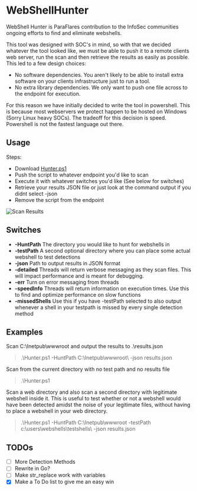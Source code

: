# WebShellHunter
WebShell Hunter is ParaFlares contribution to the InfoSec communities ongoing efforts to find and eliminate webshells.

This tool was designed with SOC's in mind, so with that we decided whatever the tool looked like, we must be able to push it to a remote clients web server, run the scan and then retrieve the results as easily as possible. This led to a few design choices:

- No software dependencies. You aren't likely to be able to install extra software on your clients infrastructure just to run a tool.
- No extra library dependencies. We only want to push one file across to the endpoint for execution.

For this reason we have initially decided to write the tool in powershell. This is because most webservers we protect happen to be hosted on Windows (Sorry Linux heavy SOCs). The tradeoff for this decision is speed. Powershell is not the fastest language out there.

## Usage

Steps:
- Download [Hunter.ps1](https://github.com/ParaFlare/WebShellHunter/blob/master/Hunter.ps1)
- Push the script to whatever endpoint you'd like to scan
- Execute it with whatever switches you'd like (See below for switches)
- Retrieve your results JSON file or just look at the command output if you didnt select -json
- Remove the script from the endpoint

![Scan Results](https://github.com/ParaFlare/WebShellHunter/blob/master/Images/results.PNG)

## Switches

* **-HuntPath**
   The directory you would like to hunt for webshells in
* **-testPath**
   A second optional directory where you can place some actual webshell to test detections
* **-json**
  Path to output results in JSON format
* **-detailed**
 Threads will return verbose messaging as they scan files.
 This will impact performance and is meant for debugging.
* **-err**
 Turn on error messaging from threads
* **-speedInfo**
  Threads will return information on execution times.
  Use this to find and optimize performance on slow functions
* **-missedShells**
  Use this if you have -testPath selected to also output whenever a shell in your testpath is missed by every single detection method
  
## Examples

Scan C:\Inetpub\wwwroot and output the results to .\results.json
> .\Hunter.ps1 -HuntPath C:\Inetpub\wwwroot\ -json results.json

Scan from the current directory with no test path and no results file
> .\Hunter.ps1

Scan a web directory and also scan a second directory with legitimate webshell inside it. This is useful
to test whether or not a webshell would have been detected amidst the noise of your legitimate files, without having
to place a webshell in your web directory.
> .\Hunter.ps1 -HuntPath C:\Inetpub\wwwroot -testPath c:\users\webshells\testshells\ -json results.json


## TODOs

- [ ] More Detection Methods
- [ ] Rewrite in Go?
- [ ] Make str_replace work with variables
- [X] Make a To Do list to give me an easy win

